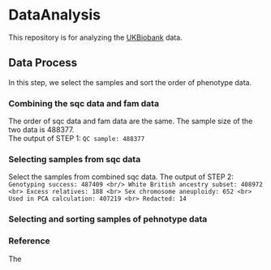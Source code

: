 # DataAnalysis
This repository is for analyzing the [UKBiobank](http://www.ukbiobank.ac.uk/) data.

## Data Process
In this step, we select the samples and sort the order of phenotype data.

### Combining the sqc data and fam data
The order of sqc data and fam data are the same. The sample size of the two data is 488377. <br>
The output of STEP 1: `QC sample: 488377`

### Selecting samples from sqc data
Select the samples from combined sqc data.
The output of STEP 2:<br>
`Genotyping success: 487409 <br/>
White British ancestry subset: 408972 <br>
Excess relatives: 188 <br>
Sex chromosome aneuploidy: 652 <br>
Used in PCA calculation: 407219 <br>
Redacted: 14`

### Selecting and sorting samples of pehnotype data

### Reference
The 
